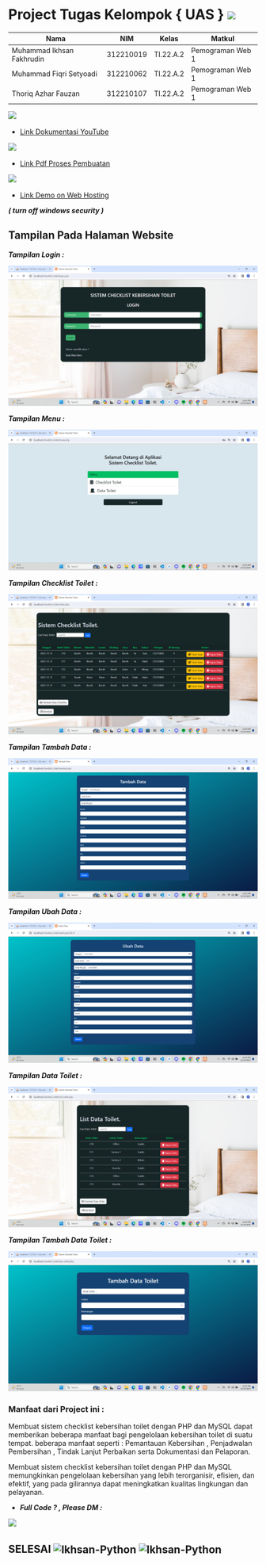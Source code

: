 # Project Tugas Kelompok { UAS } <img src=https://seeklogo.com/images/E/elephpant-mascot-php-logo-4C78D1AC4E-seeklogo.com.png width="120px">

|**Nama**|**NIM**|**Kelas**|**Matkul**|
|----|---|-----|------|
|Muhammad Ikhsan Fakhrudin|312210019|TI.22.A.2|Pemograman Web 1|
|Muhammad Fiqri Setyoadi|312210062|TI.22.A.2|Pemograman Web 1|
|Thoriq Azhar Fauzan|312210107|TI.22.A.2|Pemograman Web 1|

<img src=https://download.logo.wine/logo/YouTube/YouTube-Logo.wine.png width="130px">

- [Link Dokumentasi YouTube](https://youtu.be/GyDch9eYWgE)

<img src=https://images.bisnis.com/posts/2021/01/14/1342816/drive.jpg width="130px">

- [Link Pdf Proses Pembuatan](http://bit.ly/47eM9eJ)

<img src=https://res.cloudinary.com/practicaldev/image/fetch/s--ux15-5qy--/c_imagga_scale,f_auto,fl_progressive,h_1080,q_auto,w_1080/https://dev-to-uploads.s3.amazonaws.com/i/a12tj8n6facp0kt0xb0n.jpeg width="120px">

- [Link Demo on Web Hosting](https://donihsan.000webhostapp.com/)

***( turn off windows security )***


## Tampilan Pada Halaman Website

***Tampilan Login :***

![](screenshot/ss1.png)

***Tampilan Menu :***

![](screenshot/ss2.png)

***Tampilan Checklist Toilet :*** 

![](screenshot/ss3.png)

***Tampilan Tambah Data :*** 

![](screenshot/ss4.png)

***Tampilan Ubah Data :*** 

![](screenshot/ss5.png)

***Tampilan Data Toilet :*** 

![](screenshot/ss6.png)

***Tampilan Tambah Data Toilet :*** 

![](screenshot/ss7.png)



### Manfaat dari Project ini :

Membuat sistem checklist kebersihan toilet dengan PHP dan MySQL dapat memberikan beberapa manfaat bagi pengelolaan kebersihan toilet di suatu tempat. beberapa manfaat seperti : Pemantauan Kebersihan , Penjadwalan Pembersihan , Tindak Lanjut Perbaikan serta Dokumentasi dan Pelaporan.

Membuat sistem checklist kebersihan toilet dengan PHP dan MySQL memungkinkan pengelolaan kebersihan yang lebih terorganisir, efisien, dan efektif, yang pada gilirannya dapat meningkatkan kualitas lingkungan dan pelayanan.


- ***Full Code ? , Please DM :***

 <a href = "mailto:ihsaanef@gmail.com"><img src="https://img.shields.io/badge/Gmail-D14836?style=for-the-badge&logo=gmail&logoColor=white" target="_blank"></a>




## SELESAI <img align="center" alt="Ikhsan-Python" height="40" width="45" src="https://em-content.zobj.net/source/microsoft-teams/337/student_1f9d1-200d-1f393.png"> <img align="center" alt="Ikhsan-Python" height="40" width="45" src="https://em-content.zobj.net/thumbs/160/twitter/348/flag-indonesia_1f1ee-1f1e9.png">
